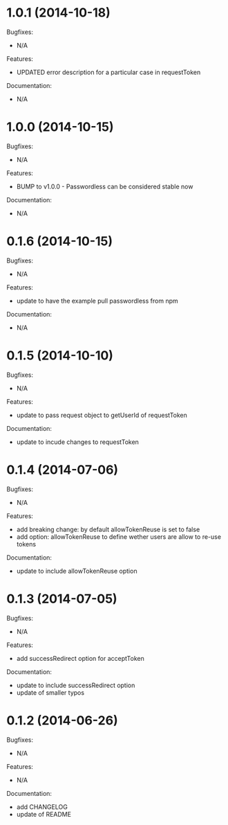 # 1.0.1 (2014-10-18)

Bugfixes:
- N/A

Features:
- UPDATED error description for a particular case in requestToken

Documentation:
- N/A

# 1.0.0 (2014-10-15)

Bugfixes:
- N/A

Features:
- BUMP to v1.0.0 - Passwordless can be considered stable now

Documentation:
- N/A

# 0.1.6 (2014-10-15)

Bugfixes:
- N/A

Features:
- update to have the example pull passwordless from npm

Documentation:
- N/A

# 0.1.5 (2014-10-10)

Bugfixes:
- N/A

Features:
- update to pass request object to getUserId of requestToken

Documentation:
- update to incude changes to requestToken

# 0.1.4 (2014-07-06)

Bugfixes:
- N/A

Features:
- add breaking change: by default allowTokenReuse is set to false
- add option: allowTokenReuse to define wether users are allow to re-use tokens

Documentation:
- update to include allowTokenReuse option

# 0.1.3 (2014-07-05)

Bugfixes:
- N/A

Features:
- add successRedirect option for acceptToken

Documentation:
- update to include successRedirect option
- update of smaller typos

# 0.1.2 (2014-06-26)

Bugfixes:
- N/A

Features:
- N/A

Documentation:
- add CHANGELOG
- update of README